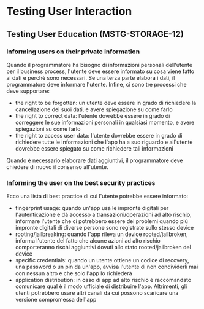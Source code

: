 # Testing User Interaction

## Testing User Education (MSTG-STORAGE-12)

### Informing users on their private information

Quando il programmatore ha bisogno di informazioni personali dell'utente per il business process, 
l'utente deve essere informato su cosa viene fatto ai dati e perchè sono necessari.
Se una terza parte elabora i dati, il programmatore deve informare l'utente.
Infine, ci sono tre processi che deve supportare:

- the right to be forgotten:
un utente deve essere in grado di richiedere la cancellazione dei suoi dati, e avere spiegazione su come farlo
- the right to correct data:
l'utente dovrebbe essere in grado di correggere le sue informazioni personali in qualsiasi momento, e avere spiegazioni su come farlo
- the right to access user data:
l'utente dovrebbe essere in grado di richiedere tutte le informazioni che l'app ha a suo riguardo e all'utente dovrebbe essere spiegato su come richiedere tali informazioni

Quando è necessario elaborare dati aggiuntivi, il programmatore deve chiedere di nuovo il consenso all'utente.

### Informing the user on the best security practices

Ecco una lista di best practice di cui l'utente potrebbe essere informato:

- fingerprint usage:
quando un'app usa le impronte digitali per l'autenticazione e dà accesso a transazioni/operazioni ad alto rischio, 
informare l'utente che ci potrebbero essere dei problemi quando più impronte digitali di diverse persone sono registrate sullo stesso device
- rooting/jailbreaking:
quando l'app rileva un device rooted/jailbroken, 
informa l'utente del fatto che alcune azioni ad alto rischio comporteranno rischi aggiuntivi dovuti allo stato rooted/jailbroken del device
- specific credentials:
quando un utente ottiene un codice di recovery, una password o un pin da un'app, 
avvisa l'utente di non condividerli mai con nessun altro e che solo l'app lo richiederà
- application distribution:
in caso di app ad alto rischio è raccomandato comunicare qual è il modo ufficiale di distribuire l'app.
Altrimenti, gli utenti potrebbero usare altri canali da cui possono scaricare una versione compromessa dell'app
